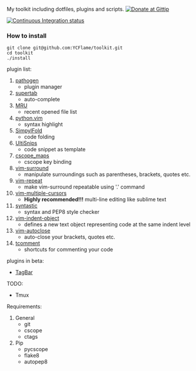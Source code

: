 My toolkit including dotfiles, plugins and scripts. [![Donate at Gittip](https://dl.dropboxusercontent.com/u/487440/reformal/donate.png)](https://www.gittip.com/YCFlame/)

[![Continuous Integration status](https://secure.travis-ci.org/travis-ci/travis-lint.png)](http://travis-ci.org/YCFlame/toolkit)

### How to install
```
git clone git@github.com:YCFlame/toolkit.git
cd toolkit
./install
```

plugin list:

1. [pathogen](https://github.com/tpope/vim-pathogen)
    * plugin manager
2. [supertab](https://github.com/ervandew/supertab)
    * auto-complete
3. [MRU](https://github.com/vim-scripts/mru.vim)
    * recent opened file list
4. [python.vim](https://github.com/vim-scripts/python.vim--Vasiliev)
    * syntax highlight
5. [SimpylFold](https://github.com/vim-scripts/SimpylFold)
    * code folding
6. [UltiSnips](https://github.com/SirVer/ultisnips)
    * code snippet as template
7. [cscope_maps](https://github.com/chazy/cscope_maps)
    * cscope key binding
8. [vim-surround](https://github.com/tpope/vim-surround)
    * manipulate surroundings such as parentheses, brackets, quotes etc.
9. [vim-repeat](https://github.com/tpope/vim-repeat)
    * make vim-surround repeatable using '.' command
10. [vim-multiple-cursors](https://github.com/terryma/vim-multiple-cursors)
    * __Highly recommended!!!__ multi-line editing like sublime text
11. [syntastic](https://github.com/scrooloose/syntastic)
    * syntax and PEP8 style checker
12. [vim-indent-object](https://github.com/michaeljsmith/vim-indent-object)
    * defines a new text object representing code at the same indent level
13. [vim-autoclose](https://github.com/Townk/vim-autoclose)
    * auto-close your brackets, quotes etc.
14. [tcomment](https://github.com/tomtom/tcomment_vim)
    * shortcuts for commenting your code

plugins in beta:
* [TagBar](https://github.com/majutsushi/tagbar)

TODO:
* Tmux

Requirements:

1. General
    * git
    * cscope
    * ctags
2. Pip
    * pycscope
    * flake8
    * autopep8
